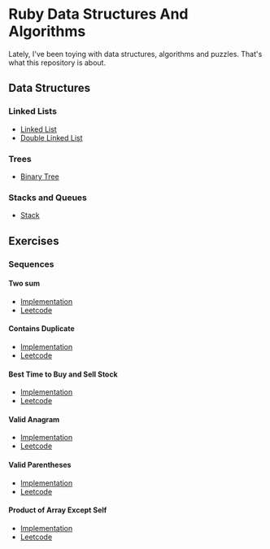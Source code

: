 # Ruby Data Structures And Algorithms

Lately, I've been toying with data structures, algorithms and puzzles. That's what this repository is about.

## Data Structures

### Linked Lists
* [Linked List][20]
* [Double Linked List][21]

### Trees
* [Binary Tree][22]

### Stacks and Queues
* [Stack][23]

## Exercises

### Sequences

#### Two sum
* [Implementation][1]
* [Leetcode][2]

#### Contains Duplicate
* [Implementation][3]
* [Leetcode][4]

#### Best Time to Buy and Sell Stock
* [Implementation][5]
* [Leetcode][6]

#### Valid Anagram
* [Implementation][7]
* [Leetcode][8]

#### Valid Parentheses
* [Implementation][9]
* [Leetcode][10]

#### Product of Array Except Self
* [Implementation][11]
* [Leetcode][12]

[1]: lib/dsa/exercises/two_sum_problem.rb
[2]: https://leetcode.com/problems/two-sum/
[3]: lib/dsa/exercises/contains_duplicate.rb
[4]: https://leetcode.com/problems/contains-duplicate/
[5]: lib/dsa/exercises/best_time_to_buy_and_sell_stock.rb
[6]: https://leetcode.com/problems/best-time-to-buy-and-sell-stock/
[7]: lib/dsa/exercises/valid_anagram.rb
[8]: https://leetcode.com/problems/valid-anagram/
[9]: lib/dsa/exercises/valid_parentheses.rb
[10]: https://leetcode.com/problems/valid-parentheses/
[11]: lib/dsa/exercises/product_of_array_except_self.rb
[12]: https://leetcode.com/problems/product-of-array-except-self/
[20]: lib/dsa/linked_list.rb
[21]: lib/dsa/double_linked_list.rb
[22]: lib/dsa/binary_tree.rb
[23]: lib/dsa/stack.rb
